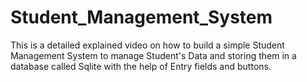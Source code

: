 # Student_Management_System
This is a detailed explained video on how to build a simple Student Management System to manage Student's Data and storing them in a database called Sqlite with the help of Entry fields and buttons.
